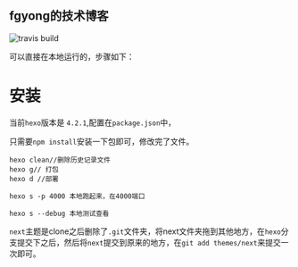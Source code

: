 ## fgyong的技术博客


![travis build](https://travis-ci.com/ifgyong/ifgyong.github.io.svg?branch=hexo)

可以直接在本地运行的，步骤如下：


# 安装

当前`hexo`版本是 `4.2.1`,配置在`package.json`中，

只需要`npm install`安装一下包即可，修改完了文件。

```
hexo clean//删除历史记录文件
hexo g// 打包
hexo d //部署

hexo s -p 4000 本地跑起来，在4000端口

hexo s --debug 本地测试查看
```

`next`主题是clone之后删除了`.git`文件夹，将next文件夹拖到其他地方，在`hexo`分支提交下之后，然后将`next`提交到原来的地方，在`git add themes/next`来提交一次即可。

